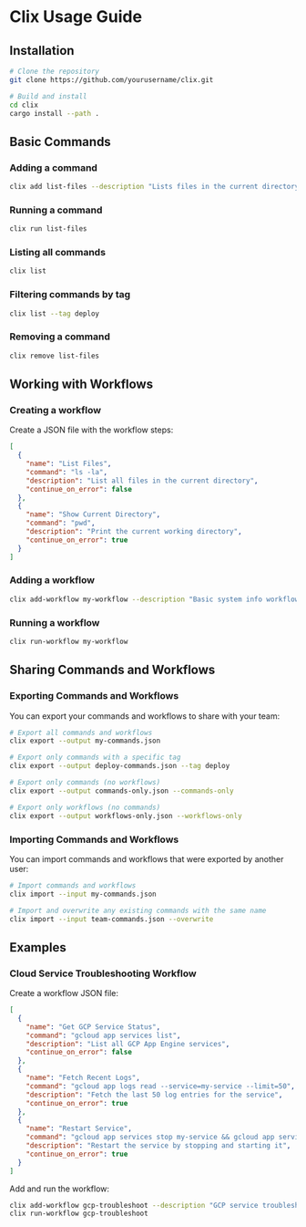 # Clix Usage Guide

## Installation

```bash
# Clone the repository
git clone https://github.com/yourusername/clix.git

# Build and install
cd clix
cargo install --path .
```

## Basic Commands

### Adding a command

```bash
clix add list-files --description "Lists files in the current directory" --command "ls -la"
```

### Running a command

```bash
clix run list-files
```

### Listing all commands

```bash
clix list
```

### Filtering commands by tag

```bash
clix list --tag deploy
```

### Removing a command

```bash
clix remove list-files
```

## Working with Workflows

### Creating a workflow

Create a JSON file with the workflow steps:

```json
[
  {
    "name": "List Files",
    "command": "ls -la",
    "description": "List all files in the current directory",
    "continue_on_error": false
  },
  {
    "name": "Show Current Directory",
    "command": "pwd",
    "description": "Print the current working directory",
    "continue_on_error": true
  }
]
```

### Adding a workflow

```bash
clix add-workflow my-workflow --description "Basic system info workflow" --steps-file workflow.json
```

### Running a workflow

```bash
clix run-workflow my-workflow
```

## Sharing Commands and Workflows

### Exporting Commands and Workflows

You can export your commands and workflows to share with your team:

```bash
# Export all commands and workflows
clix export --output my-commands.json

# Export only commands with a specific tag
clix export --output deploy-commands.json --tag deploy

# Export only commands (no workflows)
clix export --output commands-only.json --commands-only

# Export only workflows (no commands)
clix export --output workflows-only.json --workflows-only
```

### Importing Commands and Workflows

You can import commands and workflows that were exported by another user:

```bash
# Import commands and workflows
clix import --input my-commands.json

# Import and overwrite any existing commands with the same name
clix import --input team-commands.json --overwrite
```

## Examples

### Cloud Service Troubleshooting Workflow

Create a workflow JSON file:

```json
[
  {
    "name": "Get GCP Service Status",
    "command": "gcloud app services list",
    "description": "List all GCP App Engine services",
    "continue_on_error": false
  },
  {
    "name": "Fetch Recent Logs",
    "command": "gcloud app logs read --service=my-service --limit=50",
    "description": "Fetch the last 50 log entries for the service",
    "continue_on_error": true
  },
  {
    "name": "Restart Service",
    "command": "gcloud app services stop my-service && gcloud app services start my-service",
    "description": "Restart the service by stopping and starting it",
    "continue_on_error": true
  }
]
```

Add and run the workflow:

```bash
clix add-workflow gcp-troubleshoot --description "GCP service troubleshooting" --steps-file gcp-workflow.json --tags cloud,gcp
clix run-workflow gcp-troubleshoot
```